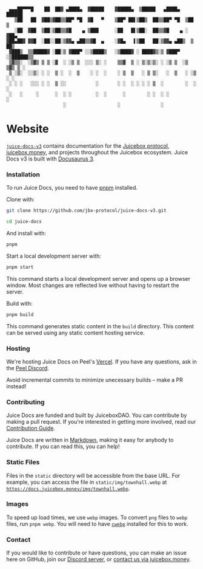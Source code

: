 ```

 ▄▄▄██▀▀▀█    ██  ██▓ ▄████▄  ▓█████    ▓█████▄  ▒█████   ▄████▄    ██████
   ▒██   ██  ▓██▒▓██▒▒██▀ ▀█  ▓█   ▀    ▒██▀ ██▌▒██▒  ██▒▒██▀ ▀█  ▒██    ▒
   ░██  ▓██  ▒██░▒██▒▒▓█    ▄ ▒███      ░██   █▌▒██░  ██▒▒▓█    ▄ ░ ▓██▄
▓██▄██▓ ▓▓█  ░██░░██░▒▓▓▄ ▄██▒▒▓█  ▄    ░▓█▄   ▌▒██   ██░▒▓▓▄ ▄██▒  ▒   ██▒
 ▓███▒  ▒▒█████▓ ░██░▒ ▓███▀ ░░▒████▒   ░▒████▓ ░ ████▓▒░▒ ▓███▀ ░▒██████▒▒
 ▒▓▒▒░  ░▒▓▒ ▒ ▒ ░▓  ░ ░▒ ▒  ░░░ ▒░ ░    ▒▒▓  ▒ ░ ▒░▒░▒░ ░ ░▒ ▒  ░▒ ▒▓▒ ▒ ░
 ▒ ░▒░  ░░▒░ ░ ░  ▒ ░  ░  ▒    ░ ░  ░    ░ ▒  ▒   ░ ▒ ▒░   ░  ▒   ░ ░▒  ░ ░
 ░ ░ ░   ░░░ ░ ░  ▒ ░░           ░       ░ ░  ░ ░ ░ ░ ▒  ░        ░  ░  ░
 ░   ░     ░      ░  ░ ░         ░  ░      ░        ░ ░  ░ ░            ░
                     ░                   ░               ░
```

# Website

[`juice-docs-v3`](https://docs.juicebox.money) contains documentation for the [Juicebox protocol](https://github.com/jbx-protocol/juice-contracts-v3), [juicebox.money](https://juicebox.money), and projects throughout the Juicebox ecosystem. Juice Docs v3 is built with [Docusaurus 3](https://docusaurus.io/).

### Installation

To run Juice Docs, you need to have [pnpm](https://pnpm.io/) installed.

Clone with:
```bash
git clone https://github.com/jbx-protocol/juice-docs-v3.git

cd juice-docs
```

And install with:
```bash
pnpm
```

Start a local development server with:
```bash
pnpm start
```

This command starts a local development server and opens up a browser window. Most changes are reflected live without having to restart the server.

Build with:
```bash
pnpm build
```

This command generates static content in the `build` directory. This content can be served using any static content hosting service.

### Hosting

We're hosting Juice Docs on Peel's [Vercel](https://vercel.com/). If you have any questions, ask in the [Peel Discord](https://discord.gg/XvmfY4Hkcz).

Avoid incremental commits to minimize unecessary builds – make a PR instead!

### Contributing

Juice Docs are funded and built by JuiceboxDAO. You can contribute by making a pull request. If you're interested in getting more involved, read our [Contribution Guide](https://docs.juicebox.money/dao/contribute/).

Juice Docs are written in [Markdown](https://www.markdownguide.org/cheat-sheet/), making it easy for anybody to contribute. If you can read this, you can help!

### Static Files

Files in the `static` directory will be accessible from the base URL. For example, you can access the file in `static/img/townhall.webp` at [`https://docs.juicebox.money/img/townhall.webp`](https://docs.juicebox.money/img/townhall.webp).

### Images

To speed up load times, we use `webp` images. To convert `png` files to `webp` files, run `pnpm webp`. You will need to have [`cwebp`](https://developers.google.com/speed/webp/download) installed for this to work.

### Contact

If you would like to contribute or have questions, you can make an issue here on GitHub, join our [Discord server](https://discord.gg/juicebox), or [contact us via juicebox.money](https://juicebox.money/contact).
